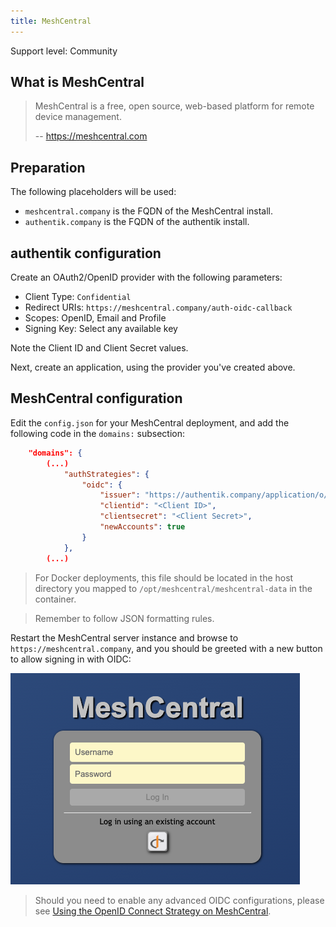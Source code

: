 ```yaml
---
title: MeshCentral
---
```


<span class="badge badge--secondary">Support level: Community</span>

## What is MeshCentral

> MeshCentral is a free, open source, web-based platform for remote device management.
>
> -- https://meshcentral.com

## Preparation

The following placeholders will be used:

- `meshcentral.company` is the FQDN of the MeshCentral install.
- `authentik.company` is the FQDN of the authentik install.

## authentik configuration

Create an OAuth2/OpenID provider with the following parameters:

- Client Type: `Confidential`
- Redirect URIs: `https://meshcentral.company/auth-oidc-callback`
- Scopes: OpenID, Email and Profile
- Signing Key: Select any available key

Note the Client ID and Client Secret values.

Next, create an application, using the provider you've created above.

## MeshCentral configuration

Edit the `config.json` for your MeshCentral deployment, and add the following code in the `domains:` subsection:

```json
    "domains": {
        (...)
            "authStrategies": {
                "oidc": {
                    "issuer": "https://authentik.company/application/o/meshcentral/",
                    "clientid": "<Client ID>",
                    "clientsecret": "<Client Secret>",
                    "newAccounts": true
                }
            },
        (...)
```

> For Docker deployments, this file should be located in the host directory you mapped to `/opt/meshcentral/meshcentral-data` in the container.

> Remember to follow JSON formatting rules.

Restart the MeshCentral server instance and browse to `https://meshcentral.company`, and you should be greeted with a new button to allow signing in with OIDC:

![MeshCentral sign-in page with OIDC enabled](meshcentral.png)

> Should you need to enable any advanced OIDC configurations, please see [Using the OpenID Connect Strategy on MeshCentral](https://ylianst.github.io/MeshCentral/meshcentral/openidConnectStrategy/).
